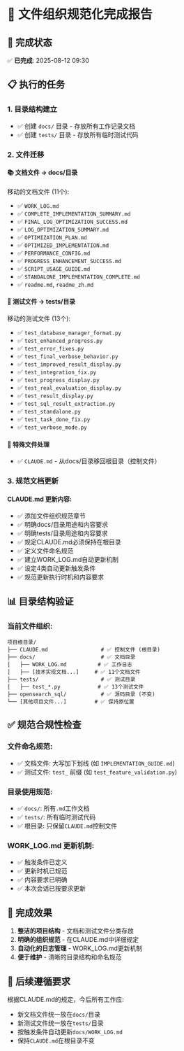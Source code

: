 # 📁 文件组织规范化完成报告

## 🎯 完成状态

✅ **已完成**: 2025-08-12 09:30

## 📋 执行的任务

### 1. 目录结构建立
- ✅ 创建 `docs/` 目录 - 存放所有工作记录文档
- ✅ 创建 `tests/` 目录 - 存放所有临时测试代码

### 2. 文件迁移

#### 📚 文档文件 → docs/目录
移动的文档文件 (11个):
- ✅ `WORK_LOG.md`
- ✅ `COMPLETE_IMPLEMENTATION_SUMMARY.md`
- ✅ `FINAL_LOG_OPTIMIZATION_SUCCESS.md`
- ✅ `LOG_OPTIMIZATION_SUMMARY.md`
- ✅ `OPTIMIZATION_PLAN.md`
- ✅ `OPTIMIZED_IMPLEMENTATION.md`
- ✅ `PERFORMANCE_CONFIG.md`
- ✅ `PROGRESS_ENHANCEMENT_SUCCESS.md`
- ✅ `SCRIPT_USAGE_GUIDE.md`
- ✅ `STANDALONE_IMPLEMENTATION_COMPLETE.md`
- ✅ `readme.md`, `readme_zh.md`

#### 🧪 测试文件 → tests/目录
移动的测试文件 (13个):
- ✅ `test_database_manager_format.py`
- ✅ `test_enhanced_progress.py`
- ✅ `test_error_fixes.py`
- ✅ `test_final_verbose_behavior.py`
- ✅ `test_improved_result_display.py`
- ✅ `test_integration_fix.py`
- ✅ `test_progress_display.py`
- ✅ `test_real_evaluation_display.py`
- ✅ `test_result_display.py`
- ✅ `test_sql_result_extraction.py`
- ✅ `test_standalone.py`
- ✅ `test_task_done_fix.py`
- ✅ `test_verbose_mode.py`

#### 📄 特殊文件处理
- ✅ `CLAUDE.md` - 从docs/目录移回根目录（控制文件）

### 3. 规范文档更新

#### CLAUDE.md 更新内容:
- ✅ 添加文件组织规范章节
- ✅ 明确docs/目录用途和内容要求
- ✅ 明确tests/目录用途和内容要求
- ✅ 规定CLAUDE.md必须保持在根目录
- ✅ 定义文件命名规范
- ✅ 建立WORK_LOG.md自动更新机制
- ✅ 设定4类自动更新触发条件
- ✅ 规范更新执行时机和内容要求

## 📊 目录结构验证

### 当前文件组织:
```
项目根目录/
├── CLAUDE.md                 # ✅ 控制文件 (根目录)
├── docs/                     # ✅ 文档目录
│   ├── WORK_LOG.md          # ✅ 工作日志
│   ├── [技术实现文档...]     # ✅ 11个文档文件
├── tests/                    # ✅ 测试目录
│   ├── test_*.py            # ✅ 13个测试文件
├── opensearch_sql/           # ✅ 源码目录 (不变)
└── [其他项目文件...]         # ✅ 保持原位置
```

## ✅ 规范合规性检查

### 文件命名规范:
- ✅ 文档文件: 大写加下划线 (如 `IMPLEMENTATION_GUIDE.md`)
- ✅ 测试文件: `test_` 前缀 (如 `test_feature_validation.py`)

### 目录使用规范:
- ✅ `docs/`: 所有`.md`工作文档
- ✅ `tests/`: 所有临时测试代码
- ✅ 根目录: 只保留`CLAUDE.md`控制文件

### WORK_LOG.md 更新机制:
- ✅ 触发条件已定义
- ✅ 更新时机已规范
- ✅ 内容要求已明确
- ✅ 本次会话已按要求更新

## 🎉 完成效果

1. **整洁的项目结构** - 文档和测试文件分类存放
2. **明确的组织规范** - 在CLAUDE.md中详细规定
3. **自动化的日志管理** - WORK_LOG.md更新机制
4. **便于维护** - 清晰的目录结构和命名规范

## 📝 后续遵循要求

根据CLAUDE.md的规定，今后所有工作应:
- 新文档文件统一放在`docs/`目录
- 新测试文件统一放在`tests/`目录
- 按触发条件自动更新`docs/WORK_LOG.md`
- 保持`CLAUDE.md`在根目录不变